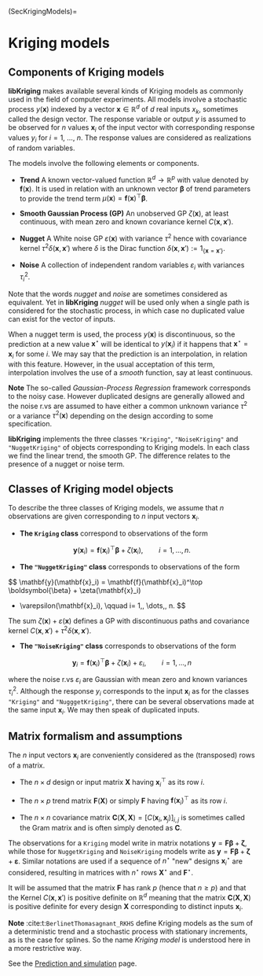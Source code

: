 
(SecKrigingModels)= 
# Kriging models

## Components of Kriging models

**libKriging** makes available several kinds of Kriging models as commonly used
in the field of computer experiments. All models involve a stochastic
process $y(\mathbf{x})$ indexed by a vector $\mathbf{x} \in \mathbb{R}^d$ of $d$
real inputs $x_k$, sometimes called the design vector. The response
variable or output $y$ is assumed to be observed for $n$ values
$\mathbf{x}_i$ of the input vector with corresponding response values $y_i$
for $i=1$, $\dots$, $n$. The response values are considered as
realizations of random variables.

The models involve the following elements or components.

* **Trend** A known vector-valued function
  $\mathbb{R}^d \to \mathbb{R}^p$ with value denoted by
  $\mathbf{f}(\mathbf{x})$. It is used in relation with an unknown vector
  $\boldsymbol{\beta}$ of trend parameters to provide the trend term
  $\mu(\mathbf{x}) = \mathbf{f}(\mathbf{x})^\top \boldsymbol{\beta}$.
  
* **Smooth Gaussian Process (GP)** An unobserved GP
  $\zeta(\mathbf{x})$, at least continuous, with mean zero and known
  covariance kernel $C(\mathbf{x}, \, \mathbf{x}')$.
  
* **Nugget** A White noise GP $\varepsilon(\mathbf{x})$ with
  variance $\tau^2$ hence with covariance kernel
  $\tau^2 \delta(\mathbf{x},\,\mathbf{x}')$ where $\delta$ is the Dirac function
  $\delta(\mathbf{x}, \,\mathbf{x}') := 1_{\{\mathbf{x} = \mathbf{x}'\}}$.
  
* **Noise** A collection of independent random variables
  $\varepsilon_i$ with variances $\tau^2_i$.
  

Note that the words *nugget* and *noise* are sometimes
considered as equivalent. Yet in **libKriging** *nugget* will be used
only when a single path is considered for the stochastic process, in
which case no duplicated value can exist for the vector of inputs.

When a nugget term is used, the process $y(\mathbf{x})$ is discontinuous,
so the prediction at a new value $\mathbf{x}^\star$ will be identical to
$y(\mathbf{x}_i)$ if it happens that $\mathbf{x}^\star = \mathbf{x}_i$ for some
$i$. We may say that the prediction is an interpolation, in relation
with this feature. However, in the usual acceptation of this term,
interpolation involves the use of a *smooth* function, say at
least continuous.


**Note**   The so-called *Gaussian-Process Regression* framework
  corresponds to the noisy case. However duplicated designs are
  generally allowed and the noise r.vs are assumed to have either a
  common unknown variance $\tau^2$ or a variance $\tau^2(\mathbf{x})$
  depending on the design according to some specification.

**libKriging** implements the three classes `"Kriging"`,
`"NoiseKriging"` and `"NuggetKriging"` of objects
corresponding to Kriging models. In each class we find the linear
trend, the smooth GP. The difference relates to the presence of a
nugget or noise term.


## Classes of Kriging model objects

To describe the three classes of Kriging models, we assume that $n$
observations are given corresponding to $n$ input vectors $\mathbf{x}_i$.

- **The `Kriging` class** correspond to observations of the form

$$
  \mathbf{y}(\mathbf{x}_i) = \mathbf{f}(\mathbf{x}_i)^\top \boldsymbol{\beta} + \zeta(\mathbf{x}_i), \qquad
  i= 1,\, \dots,\, n.
$$

- **The `"NuggetKriging"` class** corresponds to observations of the form

$$
  \mathbf{y}(\mathbf{x}_i) = \mathbf{f}(\mathbf{x}_i)^\top \boldsymbol{\beta} + \zeta(\mathbf{x}_i)
  + \varepsilon(\mathbf{x}_i), \qquad i= 1,\, \dots,\, n.
$$

The sum $\zeta(\mathbf{x}) + \varepsilon(\mathbf{x})$ defines a GP with
discontinuous paths and covariance kernel
$C(\mathbf{x}, \mathbf{x}') + \tau^2\delta(\mathbf{x},\,\mathbf{x}')$.

- **The `"NoiseKriging"` class** corresponds to observations of the form

$$
  \mathbf{y}_i = \mathbf{f}(\mathbf{x}_i)^\top \boldsymbol{\beta} + \zeta(\mathbf{x}_i) + \varepsilon_i,
  \qquad i= 1,\, \dots,\, n
$$

where the noise r.vs $\varepsilon_i$ are Gaussian with mean zero and
known variances $\tau_i^2$.  Although the response $y_i$ corresponds
to the input $\mathbf{x}_i$ as for the classes `"Kriging"` and
`"NugggetKriging"`, there can be several observations made at the
same input $\mathbf{x}_i$. We may then speak of duplicated inputs.

## Matrix formalism and assumptions

The $n$ input vectors $\mathbf{x}_i$ are conveniently considered as the
(transposed) rows of a matrix.

*  The $n \times d$ design or input matrix $\mathbf{X}$
  having $\mathbf{x}_i^\top$ as its row $i$.
  
* The $n \times p$ trend matrix $\mathbf{F}(\mathbf{X})$ or simply $\mathbf{F}$
  having $\mathbf{f}(\mathbf{x}_i)^\top$ as its row $i$.

* The $n \times n$ covariance matrix
  $\mathbf{C}(\mathbf{X},\, \mathbf{X}) =[C(\mathbf{x}_i,\,\mathbf{x}_j)]_{i,j}$ is sometimes
  called the Gram matrix and is often simply denoted as $\mathbf{C}$.

The observations for a `Kriging` model write in matrix notations
$\mathbf{y} = \mathbf{F} \boldsymbol{\beta} + \boldsymbol{\zeta}$,
while those for `NuggetKriging` and `NoiseKriging` models write as
$\mathbf{y} = \mathbf{F} \boldsymbol{\beta} + \boldsymbol{\zeta} +
\boldsymbol{\varepsilon}$.  Similar notations are used if a sequence
of $n^\star$ "new" designs $\mathbf{x}_i^\star$ are considered,
resulting in matrices with $n^\star$ rows $\mathbf{X}^\star$ and
$\mathbf{F}^\star$.


It will be assumed that the matrix $\mathbf{F}$ has rank $p$ (hence
that $n \geqslant p$) and that the Kernel
$C(\mathbf{x},\,\mathbf{x}')$ is positive definite on $\mathbb{R}^d$
meaning that the matrix $\mathbf{C}(\mathbf{X},\,\mathbf{X})$ is
positive definite for every design $\mathbf{X}$ corresponding to
distinct inputs $\mathbf{x}_i$.

**Note**  :cite:t:`BerlinetThomasagnant_RKHS` define Kriging models as the sum of
  a deterministic trend and a stochastic process with stationary
  increments, as is the case for splines. So the name *Kriging
    model* is understood here in a more restrictive way.

See the [Prediction and simulation](SecPredAndSim) page.
